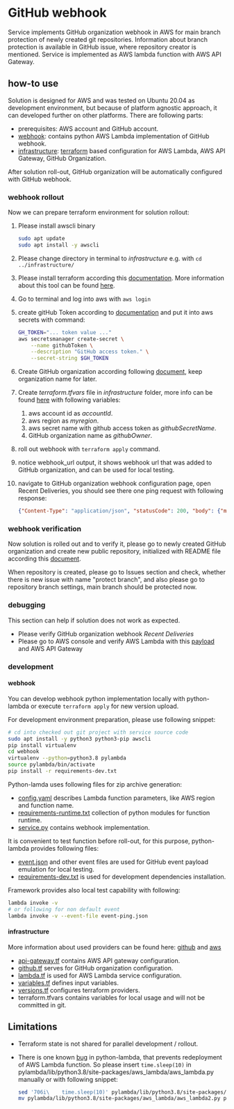 # GitHub webhook

Service implements GitHub organization webhook in AWS for main branch protection of newly created git repositories. Information about branch protection is available in GitHub issue, where repository creator is mentioned. Service is implemented as AWS lambda function with AWS API Gateway.

## how-to use

Solution is designed for AWS and was tested on Ubuntu 20.04 as development environment, but because of platform agnostic approach, it can developed further on other platforms. There are following parts:

* prerequisites: AWS account and GitHub account.
* [webhook](./webhook): contains python AWS Lambda implementation of GitHub webhook.
* [infrastructure](./infrastructure): [terraform](https://www.terraform.io/) based configuration for AWS Lambda, AWS API Gateway, GitHub Organization.

After solution roll-out, GitHub organization will be automatically configured with GitHub webhook.

### webhook rollout

Now we can prepare terraform environment for solution rollout:

1. Please install awscli binary

   ~~~bash
   sudo apt update
   sudo apt install -y awscli
   ~~~

2. Please change directory in terminal to *infrastructure* e.g. with `cd ../infrastructure/`
3. Please install terraform according this [documentation](https://learn.hashicorp.com/tutorials/terraform/install-cli). More information about this tool can be found [here](https://www.terraform.io/intro).
4. Go to terminal and log into aws with `aws login`
5. create gitHub Token according to [documentation](https://docs.github.com/en/authentication/keeping-your-account-and-data-secure/creating-a-personal-access-token) and put it into aws secrets with command:

    ~~~bash
    GH_TOKEN="... token value ..."
    aws secretsmanager create-secret \
        --name githubToken \
        --description "GitHub access token." \
        --secret-string $GH_TOKEN
    ~~~

6. Create GitHub organization according following [document](https://docs.github.com/en/organizations/collaborating-with-groups-in-organizations/creating-a-new-organization-from-scratch), keep organization name for later.
7. Create *terraform.tfvars* file in *infrastructure* folder, more info can be found [here](https://www.terraform.io/language/values/variables#variable-definitions-tfvars-files) with following variables:
    1. aws account id as *accountId*.
    2. aws region as *myregion*.
    3. aws secret name with github access token as *githubSecretName*.
    4. GitHub organization name as *githubOwner*.
8. roll out webhook with `terraform apply` command.
9. notice webhook_url output, it shows webhook url that was added to GitHub organization, and can be used for local testing.
10. navigate to GitHub organization webhook configuration page, open Recent Deliveries, you should see there one ping request with following response:

    ~~~json
    {"Content-Type": "application/json", "statusCode": 200, "body": {"message": "pong"}}
    ~~~

### webhook verification

Now solution is rolled out and to verify it, please go to newly created GitHub organization and create new public repository, initialized with README file according this [document](https://docs.github.com/en/get-started/quickstart/create-a-repo).

When repository is created, please go to Issues section and check, whether there is new issue with name "protect branch", and also please go to repository branch settings, main branch should be protected now.

### debugging

This section can help if solution does not work as expected.

* Please verify GitHub organization webhook *Recent Deliveries*
* Please go to AWS console and verify AWS Lambda with this [payload](./webhook/event.json) and AWS API Gateway
<!-- * Contact support :) -->

### development

#### webhook

You can develop webhook python implementation locally with python-lambda or execute `terraform apply` for new version upload.

For development environment preparation, please use following snippet:

~~~bash
# cd into checked out git project with service source code
sudo apt install -y python3 python3-pip awscli
pip install virtualenv
cd webhook
virtualenv --python=python3.8 pylambda
source pylambda/bin/activate
pip install -r requirements-dev.txt
~~~

Python-lamda uses following files for zip archive generation:

* [config.yaml](./webhook/config.yaml) describes Lambda function parameters, like AWS region and function name.
* [requirements-runtime.txt](./webhook/requirements-runtime.txt) collection of python modules for function runtime.
* [service.py](./webhook/service.py) contains webhook implementation.

It is convenient to test function before roll-out, for this purpose, python-lambda provides following files:

* [event.json](./webhook/event.json) and other event files are used for GitHub event payload emulation for local testing.
* [requirements-dev.txt](./webhook/requirements-dev.txt) is used for development dependencies installation.

Framework provides also local test capability with following:

~~~bash
lambda invoke -v
# or following for non default event
lambda invoke -v --event-file event-ping.json
~~~

#### infrastructure

More information about used providers can be found here: [github](https://registry.terraform.io/providers/integrations/github/latest/docs) and [aws](https://registry.terraform.io/providers/hashicorp/aws/latest/docs)

* [api-gateway.tf](./infrastructure/api-gateway.tf) contains AWS API gateway configuration.
* [github.tf](./infrastructure/github.tf) serves for GitHub organization configuration.
* [lambda.tf](./infrastructure/lambda.tf) is used for AWS Lambda service configuration.
* [variables.tf](./infrastructure/variables.tf) defines input variables.
* [versions.tf](./infrastructure/versions.tf) configures terraform providers.
* terraform.tfvars contains variables for local usage and will not be committed in git.

## Limitations

* Terraform state is not shared for parallel development / rollout.
* There is one known [bug](https://github.com/nficano/python-lambda/issues/711) in python-lambda, that prevents redeployment of AWS Lambda function. So please insert `time.sleep(10)` in pylambda/lib/python3.8/site-packages/aws_lambda/aws_lambda.py manually or with following snippet:

    ~~~bash
    sed '706i\    time.sleep(10)' pylambda/lib/python3.8/site-packages/aws_lambda/aws_lambda.py > pylambda/lib/python3.8/site-packages/aws_lambda/aws_lambda2.py
    mv pylambda/lib/python3.8/site-packages/aws_lambda/aws_lambda2.py pylambda/lib/python3.8/site-packages/aws_lambda/aws_lambda.py
    ~~~
